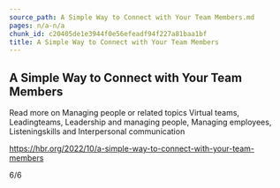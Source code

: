 ```yaml
---
source_path: A Simple Way to Connect with Your Team Members.md
pages: n/a-n/a
chunk_id: c20405de1e3944f0e56efeadf94f227a81baa1bf
title: A Simple Way to Connect with Your Team Members
---
```

## A Simple Way to Connect with Your Team Members

Read more on Managing people or related topics Virtual teams, Leadingteams, Leadership and managing people, Managing employees, Listeningskills and Interpersonal communication

https://hbr.org/2022/10/a-simple-way-to-connect-with-your-team-members

6/6
